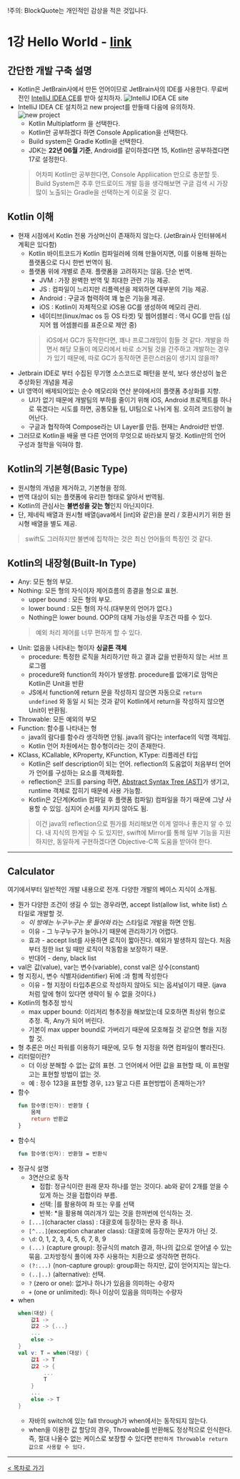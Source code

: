 !주의: BlockQuote는 개인적인 감상을 적은 것입니다.

# 1강 Hello World - [link](https://www.youtube.com/watch?v=1OzBh2Uuj2s)
## 간단한 개발 구축 설명
- Kotlin은 JetBrain사에서 만든 언어이므로 JetBrain사의 IDE를 사용한다. 무료버전인 [IntelliJ IDEA CE](https://www.jetbrains.com/ko-kr/idea/download/#section=mac)를 받아 설치하자.
![IntelliJ IDEA CE site](1.png)
- IntelliJ IDEA CE 설치하고 new project를 만들때 다음에 유의하자.
![new project](2.png)
  - Kotlin Multiplatform 을 선택한다.
  - Kotlin만 공부하겠다 하면 Console Application을 선택한다.
  - Build system은 Gradle Kotlin을 선택한다.
  - JDK는 **22년 06월 기준**, Android를 같이하겠다면 15, Kotlin만 공부하겠다면 17로 설정한다.
  > 어차피 Kotlin만 공부한다면, Console Appliication 만으로 충분할 듯. Build System은 추후 안드로이드 개발 등을 생각해보면 구글 검색 시 가장 많이 노출되는 Gradle을 선택하는게 이로울 것 같다.
## Kotlin 이해
- 현재 시점에서 Kotlin 전용 가상머신이 존재하지 않는다. (JetBrain사 인터뷰에서 계획은 있다함)
    - Kotlin 바이트코드가 Kotlin 컴파일러에 의해 만들어지면, 이를 이용해 원하는 플랫폼으로 다시 한번 번역이 됨.
    - 플랫폼 위에 개별로 존재. 플랫폼을 고려하지는 않음. 단순 번역.
        - JVM : 가장 완벽한 번역 및 최대한 관련 기능 제공.
        - JS : 컴파일이 느리지만 리플렉션을 제외하면 대부분의 기능 제공.
        - Android : 구글과 협력하여 꽤 높은 기능을 제공.
        - iOS : Kotlin이 자체적으로 iOS용 GC를 생성하여 메모리 관리.
        - 네이티브(linux/mac os 등 OS 타겟) 및 웹어셈블리 : 역시 GC를 만듬 (심지어 웹 어셈블리를 표준으로 제안 중)
        > iOS에서 GC가 동작한다면, 꽤나 프로그래밍이 힘들 것 같다. 개발을 하면서 해당 모듈이 메모리에서 바로 소거될 것을 간주하고 개발하는 경우가 있기 때문에, 따로 GC가 동작하면 혼란스러움이 생기지 않을까?
- Jetbrain IDE로 부터 수집된 무기명 소스코드로 패턴을 분석, 보다 생산성이 높은 추상화된 개념을 제공
- UI 영역이 배제되어있는 순수 메모리와 연산 분야에서의 플랫폼 추상화를 지향.
   - UI가 없기 때문에 개발팀의 부하를 줄이기 위해 iOS, Android 프로젝트를 하나로 묶겠다는 시도를 하면, 공통모듈 팀, UI팀으로 나뉘게 됨. 오히려 코드량이 늘어난다.
   - 구글과 협작하여 Compose라는 UI Layer를 만듬. 현재는 Android만 반영.
- 그러므로 Kotlin을 배울 땐 다른 언어의 무엇으로 바라보지 말것. Kotlin만의 언어 구성과 철학을 익혀야 함.
## Kotlin의 기본형(Basic Type)
- 원시형의 개념을 제거하고, 기본형을 정의.
- 번역 대상이 되는 플랫폼에 유리한 형태로 알아서 번역됨.
- Kotlin의 관심사는 **불변성을 갖는 형**인지 아닌지이다.
- 단, 제네릭 배열과 원시형 배열(java에서 [int]와 같은)을 분리 / 호환시키기 위한 원시형 배열을 별도 제공.
> swift도 그러하지만 불변에 집착하는 것은 최신 언어들의 특징인 것 같다.
## Kotlin의 내장형(Built-In Type)
- Any: 모든 형의 부모.
- Nothing: 모든 형의 자식이자 제어흐름의 종결을 형으로 표현.
    - upper bound : 모든 형의 부모.
    - lower bound : 모든 형의 자식.(대부분의 언어가 없다.)
    - Nothing은 lower bound. OOP의 대체 가능성을 무조건 따를 수 있다.
    > 예외 처리 제어를 너무 편하게 할 수 있다.
- Unit: 없음을 나타내는 형이자 **싱글톤 객체**
    - procedure: 특정한 로직을 처리하기만 하고 결과 값을 반환하지 않는 서브 프로그램
    - procedure와 function의 차이가 발생함. procedure를 없애기로 맘먹은 Kotlin은 Unit을 반환
    - JS에서 function에 return 문을 작성하지 않으면 자동으로 `return undefined` 와 동일 시 되는 것과 같이 Kotlin에서 return을 작성하지 않으면 Unit이 반환됨.
- Throwable: 모든 예외의 부모
- Function: 함수를 나타내는 형
    - java의 람다를 함수라 생각하면 안됨. java의 람다는 interface의 익명 객체임.
    - Kotlin 언어 차원에서는 함수형이라는 것이 존재한다.
- KClass, KCallable, KProperty, KFunction, KType: 리플레션 타입
    - Kotlin은 self description이 되는 언어. reflection의 도움없이 처음부터 언어가 언어를 구성하는 요소를 객체화함.
    - reflection은 코드를 parsing 하면, [Abstract Syntax Tree (AST)](https://www.geeksforgeeks.org/abstract-syntax-tree-ast-in-java/)가 생기고, runtime 객체로 잡히기 때문에 사용 가능함.
    - Kotlin은 2단계(Kotlin 컴파일 후 플랫폼 컴파일) 컴파일을 하기 때문에 그냥 사용할 수 있임. 심지어 순서를 지키지 않아도 됨.
    > 이건 java의 reflection으로 뭔가를 처리해보면 이게 얼마나 좋은지 알 수 있다. 내 지식의 한계일 수 도 있지만, swift에 Mirror를 통해 일부 기능을 지원하지만, 동일하게 구현하겠다면 Objective-C쪽 도움을 받아야 한다.

---
## Calculator
여기에서부터 일반적인 개발 내용으로 전개. 다양한 개발의 베이스 지식이 소개됨.
- 뭔가 다양한 조건이 생길 수 있는 경우라면, accept list(allow list, white list) 스타일로 개발할 것.
    - *이 방에는 누구누구는 못 들어와* 라는 스타일로 개발을 하면 안됨.
    - 이유 - 그 누구누구가 늘어나기 때문에 관리하기가 어렵다.
    - 효과 - accept list를 사용하면 로직이 짧아진다. 예외가 발생하지 않는다. 처음부터 정한 list 일 때만 로직이 작동함을 보장하기 때문.
    - 반대어 - deny, black list
- val은 값(value), var는 변수(variable), const val은 상수(constant)
- 형 지정시, 변수 식별자(identifier) 뒤에 :과 함께 작성한다
    - 이유 - 형 지정이 타입추론으로 작성하지 않아도 되는 옵셔널이기 때문. (java 처럼 앞에 형이 있다면 생략이 될 수 없을 것이다.)
- Kotlin의 형추정 방식
    - max upper bound: 이리저리 형추정을 해보았는데 모호하면 최상위 형으로 추정. 즉, Any가 되어 버린다.
    - 기본이 max upper bound로 가버리기 때문에 모호해질 것 같으면 형을 지정할 것.
- 형 추론은 머신 파워를 이용하기 때문에, 모두 형 지정을 하면 컴파일이 빨라진다.
- 리터럴이란?
    - 더 이상 분해할 수 없는 값의 표현. 그 언어에서 어떤 값을 표현할 때, 이 표현말고는 표현할 방법이 없는 것.
    - 예 : 정수 123을 표현할 경우, `123` 말고 다른 표현방법이 존재하는가?
- 함수
    ```Kotlin
    fun 함수명(인자): 반환형 {
        몸체
        return 반환값
    }
    ```
- 함수식
    ```Kotlin
    fun 함수명(인자): 반환형 = 반환식
    ```
- 정규식 설명
    - 3연산으로 동작
        - 접합: 정규식이란 원래 문자 하나를 얻는 것이다. ab와 같이 2개를 얻을 수 있게 하는 것을 접합이라 부름.
        - 선택: |를 활용하여 좌 또는 우를 선택
        - 반복: *을 활용해 여러개가 있는 것을 한꺼번에 인식하는 것.
    - `[...]`(character class) : 대괄호에 등장하는 문자 중 하나.
    - `[^...]`(exception charater class): 대괄호에 등장하는 문자가 아닌 것.
    - `\d`: 0, 1, 2, 3, 4, 5, 6, 7, 8, 9
    - `(...)` (capture group): 정규식의 match 결과, 하나의 값으로 얻어낼 수 있는 묶음. 고차방정식 풀이에 자주 사용하는 치환으로 생각하면 편하다.
    - `(?:...)` (non-capture group): group화는 하지만, 값이 얻어지지는 않는다.
    - `(..|..)` (alternative): 선택.
    - `?` (zero or one): 없거나 하나가 있음을 의미하는 수량자
    - `+` (one or unlimited): 하나 이상이 있음을 의미하는 수량자
- when
    ```Kotlin
    when(대상) {
        값1 ->
        값2 -> {...}
        ...
        else ->
    }
    val v: T = when(대상) {
        값1 -> T
        값2 -> { 
            ...
            T
        }
        ...
        else -> T
    }
    ```
    - 자바의 switch에 있는 fall through가 when에서는 동작되지 않는다.
    - when을 이용한 값 할당의 경우, Throwable를 반환해도 정상적으로 인식한다. 즉, 절대 나올수 없는 케이스로 보장할 수 있다면 `편안하게 Throwable return 값으로 사용할 수 있다.`
---
[< 목차로 가기](../README.md)
